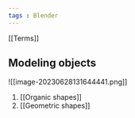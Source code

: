 ```yaml
---
tags : Blender
---
```


[[Terms]] 

## Modeling objects

![[image-20230628131644441.png]]

1. [[Organic shapes]] 
2. [[Geometric shapes]] 